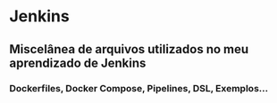 # Jenkins
## Miscelânea de arquivos utilizados no meu aprendizado de Jenkins
### Dockerfiles, Docker Compose, Pipelines, DSL, Exemplos...
